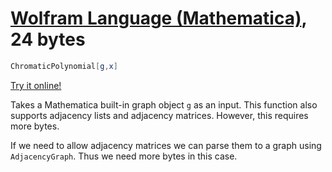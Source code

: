 # [Wolfram Language (Mathematica)][1], 24 bytes
    
```mathematica
ChromaticPolynomial[g,x]
```    
[Try it online!][2]
    
Takes a Mathematica built-in graph object `g` as an input. This function also supports adjacency lists and adjacency matrices. However, this requires more bytes.

If we need to allow adjacency matrices we can parse them to a graph using `AdjacencyGraph`. Thus we need more bytes in this case.
    
[1]: https://www.wolfram.com/mathematica/
[2]: https://tio.run/##pVFBDoMgELz7Ch/AgX1C00Ov3gkHYk21UWmIhxrj26lVuizopZgQHcfs7MzQqaGuOjU0pbL2Whu94kK3Y6@7RrXiwd7SFqbpB3H0@3J/qrLqy/Fm1KsW08RZ/j0zy4/gLBc5mf2lBwxmNgHj7r2gRB2@TDqlFW0crIif0AWiix7JhnRdkj3Q9pj2AucybF4xC/dcwND23AR6wK@gYXz6piPmx6X6jxK43TueeCS@/I0R//uE@5RhCqoMxEPEB4mRR9bvJF1k9gM